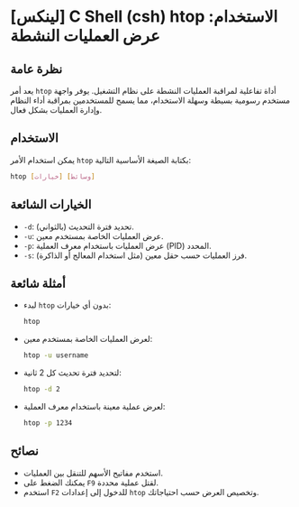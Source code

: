 # [لينكس] C Shell (csh) htop الاستخدام: عرض العمليات النشطة

## نظرة عامة
يعد أمر `htop` أداة تفاعلية لمراقبة العمليات النشطة على نظام التشغيل. يوفر واجهة مستخدم رسومية بسيطة وسهلة الاستخدام، مما يسمح للمستخدمين بمراقبة أداء النظام وإدارة العمليات بشكل فعال.

## الاستخدام
يمكن استخدام الأمر `htop` بكتابة الصيغة الأساسية التالية:

```bash
htop [خيارات] [وسائط]
```

## الخيارات الشائعة
- `-d`: تحديد فترة التحديث (بالثواني).
- `-u`: عرض العمليات الخاصة بمستخدم معين.
- `-p`: عرض العمليات باستخدام معرف العملية (PID) المحدد.
- `-s`: فرز العمليات حسب حقل معين (مثل استخدام المعالج أو الذاكرة).

## أمثلة شائعة
- لبدء `htop` بدون أي خيارات:
  ```bash
  htop
  ```

- لعرض العمليات الخاصة بمستخدم معين:
  ```bash
  htop -u username
  ```

- لتحديد فترة تحديث كل 2 ثانية:
  ```bash
  htop -d 2
  ```

- لعرض عملية معينة باستخدام معرف العملية:
  ```bash
  htop -p 1234
  ```

## نصائح
- استخدم مفاتيح الأسهم للتنقل بين العمليات.
- يمكنك الضغط على `F9` لقتل عملية محددة.
- استخدم `F2` للدخول إلى إعدادات `htop` وتخصيص العرض حسب احتياجاتك.